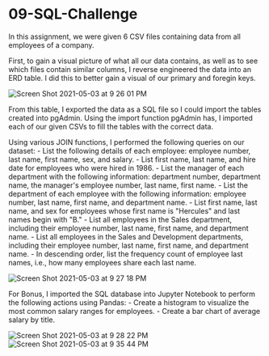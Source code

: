 # 09-SQL-Challenge

In this assignment, we were given 6 CSV files containing data from all employees of a company.

First, to gain a visual picture of what all our data contains, as well as to see which files contain similar columns, I reverse engineered the data into an ERD table.  I did this to better gain a visual of our primary and foregin keys.

![Screen Shot 2021-05-03 at 9 26 01 PM](https://user-images.githubusercontent.com/23372412/116951566-3ddd2480-ac56-11eb-9160-5108562ae51f.png)

From this table, I exported the data as a SQL file so I could import the tables created into pgAdmin.  Using the import function pgAdmin has, I imported each of our given CSVs to fill the tables with the correct data.

Using various JOIN functions, I performed the following queries on our dataset:
    - List the following details of each employee: employee number, last name, first name, sex, and salary.
    - List first name, last name, and hire date for employees who were hired in 1986.
    - List the manager of each department with the following information: department number, department name, the manager's employee number, last name, first name.
    - List the department of each employee with the following information: employee number, last name, first name, and department name.
    - List first name, last name, and sex for employees whose first name is "Hercules" and last names begin with "B."
    - List all employees in the Sales department, including their employee number, last name, first name, and department name.
    - List all employees in the Sales and Development departments, including their employee number, last name, first name, and department name.
    - In descending order, list the frequency count of employee last names, i.e., how many employees share each last name.

![Screen Shot 2021-05-03 at 9 27 18 PM](https://user-images.githubusercontent.com/23372412/116951629-606f3d80-ac56-11eb-8d29-82a3591b88ce.png)

For Bonus, I imported the SQL database into Jupyter Notebook to perform the following actions using Pandas:
    - Create a histogram to visualize the most common salary ranges for employees.
    - Create a bar chart of average salary by title.

![Screen Shot 2021-05-03 at 9 28 22 PM](https://user-images.githubusercontent.com/23372412/116951993-80533100-ac57-11eb-9771-fbec050a9f81.png)
![Screen Shot 2021-05-03 at 9 35 44 PM](https://user-images.githubusercontent.com/23372412/116951999-85b07b80-ac57-11eb-8fe6-20b383dd542c.png)
